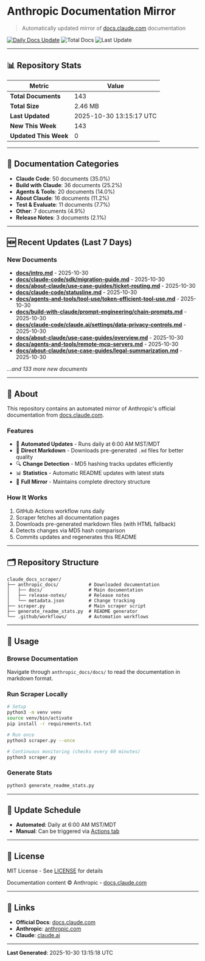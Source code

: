 # Anthropic Documentation Mirror

> Automatically updated mirror of [docs.claude.com](https://docs.claude.com) documentation

[![Daily Docs Update](https://github.com/seanGSISG/claude_docs_scraper/actions/workflows/daily-scraper.yml/badge.svg)](https://github.com/seanGSISG/claude_docs_scraper/actions/workflows/daily-scraper.yml)
![Total Docs](https://img.shields.io/badge/total_docs-143-blue)
![Last Update](https://img.shields.io/badge/last_update-2025--10--30-green)

---

## 📊 Repository Stats

| Metric | Value |
|--------|-------|
| **Total Documents** | 143 |
| **Total Size** | 2.46 MB |
| **Last Updated** | 2025-10-30 13:15:17 UTC |
| **New This Week** | 143 |
| **Updated This Week** | 0 |

---

## 📂 Documentation Categories

- **Claude Code**: 50 documents (35.0%)
- **Build with Claude**: 36 documents (25.2%)
- **Agents & Tools**: 20 documents (14.0%)
- **About Claude**: 16 documents (11.2%)
- **Test & Evaluate**: 11 documents (7.7%)
- **Other**: 7 documents (4.9%)
- **Release Notes**: 3 documents (2.1%)

---

## 🆕 Recent Updates (Last 7 Days)

### New Documents

- **[docs/intro.md](https://docs.claude.com/en/docs/intro)** - 2025-10-30
- **[docs/claude-code/sdk/migration-guide.md](https://docs.claude.com/en/docs/claude-code/sdk/migration-guide)** - 2025-10-30
- **[docs/about-claude/use-case-guides/ticket-routing.md](https://docs.claude.com/en/docs/about-claude/use-case-guides/ticket-routing)** - 2025-10-30
- **[docs/claude-code/statusline.md](https://docs.claude.com/en/docs/claude-code/statusline)** - 2025-10-30
- **[docs/agents-and-tools/tool-use/token-efficient-tool-use.md](https://docs.claude.com/en/docs/agents-and-tools/tool-use/token-efficient-tool-use)** - 2025-10-30
- **[docs/build-with-claude/prompt-engineering/chain-prompts.md](https://docs.claude.com/en/docs/build-with-claude/prompt-engineering/chain-prompts)** - 2025-10-30
- **[docs/claude-code/claude.ai/settings/data-privacy-controls.md](https://docs.claude.com/en/docs/claude-code/claude.ai/settings/data-privacy-controls)** - 2025-10-30
- **[docs/about-claude/use-case-guides/overview.md](https://docs.claude.com/en/docs/about-claude/use-case-guides/overview)** - 2025-10-30
- **[docs/agents-and-tools/remote-mcp-servers.md](https://docs.claude.com/en/docs/agents-and-tools/remote-mcp-servers)** - 2025-10-30
- **[docs/about-claude/use-case-guides/legal-summarization.md](https://docs.claude.com/en/docs/about-claude/use-case-guides/legal-summarization)** - 2025-10-30

_...and 133 more new documents_


---

## 📖 About

This repository contains an automated mirror of Anthropic's official documentation from [docs.claude.com](https://docs.claude.com).

### Features

- 🤖 **Automated Updates** - Runs daily at 6:00 AM MST/MDT
- 📝 **Direct Markdown** - Downloads pre-generated `.md` files for better quality
- 🔍 **Change Detection** - MD5 hashing tracks updates efficiently
- 📊 **Statistics** - Automatic README updates with latest stats
- 🔄 **Full Mirror** - Maintains complete directory structure

### How It Works

1. GitHub Actions workflow runs daily
2. Scraper fetches all documentation pages
3. Downloads pre-generated markdown files (with HTML fallback)
4. Detects changes via MD5 hash comparison
5. Commits updates and regenerates this README

---

## 🗂️ Repository Structure

```
claude_docs_scraper/
├── anthropic_docs/           # Downloaded documentation
│   ├── docs/                 # Main documentation
│   ├── release-notes/        # Release notes
│   └── metadata.json         # Change tracking
├── scraper.py                # Main scraper script
├── generate_readme_stats.py  # README generator
└── .github/workflows/        # Automation workflows
```

---

## 🚀 Usage

### Browse Documentation

Navigate through `anthropic_docs/docs/` to read the documentation in markdown format.

### Run Scraper Locally

```bash
# Setup
python3 -m venv venv
source venv/bin/activate
pip install -r requirements.txt

# Run once
python3 scraper.py --once

# Continuous monitoring (checks every 60 minutes)
python3 scraper.py
```

### Generate Stats

```bash
python3 generate_readme_stats.py
```

---

## 📅 Update Schedule

- **Automated**: Daily at 6:00 AM MST/MDT
- **Manual**: Can be triggered via [Actions tab](https://github.com/seanGSISG/claude_docs_scraper/actions)

---

## 📜 License

MIT License - See [LICENSE](LICENSE) for details

Documentation content © Anthropic - [docs.claude.com](https://docs.claude.com)

---

## 🔗 Links

- **Official Docs**: [docs.claude.com](https://docs.claude.com)
- **Anthropic**: [anthropic.com](https://www.anthropic.com)
- **Claude**: [claude.ai](https://claude.ai)

---

**Last Generated**: 2025-10-30 13:15:18 UTC
